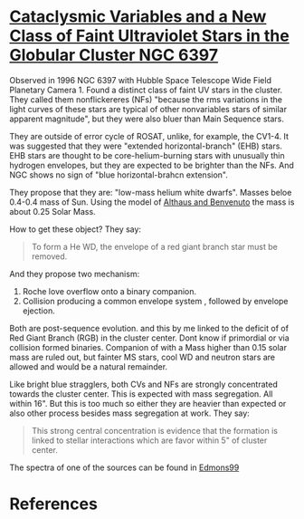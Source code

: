 
# [Cataclysmic Variables and a New Class of Faint Ultraviolet Stars in the Globular Cluster NGC 6397][@Cool98NF]

Observed in 1996 NGC 6397 with Hubble Space Telescope Wide Field Planetary Camera 1. Found a distinct class of faint UV stars in the cluster. They called them nonflickereres (NFs) "because the rms variations in the light curves of these stars are typical of other nonvariables stars of similar apparent magnitude", but they were also bluer than Main Sequence stars. 

They are  outside of error cycle of ROSAT, unlike, for example, the CV1-4. It was suggested that they were "extended horizontal-branch" (EHB) stars. EHB stars are thought to be core-helium-burning stars with unusually thin hydrogen envelopes, but they are expected to be brighter than the NFs. And NGC shows no sign of "blue horizontal-brahcn extension".  

They propose that they are: "low-mass helium white dwarfs". Masses beloe 0.4-0.4 mass of Sun. Using the model of [Althaus and Benvenuto][@modelAB] the mass is about 0.25 Solar Mass. 

How to get these object? They say:

> To form a He WD, the envelope of a red giant branch star must be removed.

And they propose two mechanism:

1. Roche love overflow onto a binary companion.
2. Collision producing a common envelope system , followed by envelope ejection. 

Both are post-sequence evolution. and this by me linked to the deficit of of Red Giant Branch (RGB) in the cluster center. Dont know if primordial or via collision formed binaries. Companion of with a Mass higher than 0.15 solar mass are ruled out, but fainter MS stars, cool WD and neutron stars are allowed and would be a natural remainder.   

Like bright blue stragglers, both CVs and NFs are strongly concentrated towards the cluster center. This is expected with mass segregation. All within 16". But this is too much so either they are heavier than expected or also other process besides mass segregation at work. They say:

> This strong central concentration is evidence that the formation is linked to stellar interactions which are favor within 5" of cluster center. 


The spectra of one of the sources can be found in [Edmons99][@Edmonds99]


# References

[@Cool98NF]: http://stacks.iop.org/1538-4357/508/i=1/a=L75 "Cool AM, Grindlay JE, Cohn HN, Lugger PM, Bailyn CD. Cataclysmic Variables and a New Class of Faint Ultraviolet Stars in the Globular Cluster NGC 6397. ApJ [Internet]. 1998 [cited 2016 Mar 7];508(1):L75. Available from: http://stacks.iop.org/1538-4357/508/i=1/a=L75"

[@Edmonds99]: http://stacks.iop.org/0004-637X/516/i=1/a=250 "Edmonds PD, Grindlay JE, Cool A, Cohn H, Lugger P, Bailyn C. Cataclysmic Variables and a Candidate Helium White Dwarf in the Globular Cluster NGC 6397. ApJ [Internet]. 1999 [cited 2016 Feb 23];516(1):250. Available from: http://stacks.iop.org/0004-637X/516/i=1/a=250"


[@modelAB]: http://adsabs.harvard.edu/abs/1998MNRAS.293..177 "BBenvenuto OG, Althaus LG. Evolution of helium white dwarfs with hydrogen envelopes. Monthly Notices of the Royal Astronomical Society [Internet]. 1998 Jan 1 [cited 2016 Mar 7];293:177. Available from: http://adsabs.harvard.edu/abs/1998MNRAS.293..177B"




